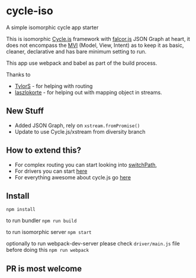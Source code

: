 # cycle-iso
A simple isomorphic cycle app starter

This is isomorphic [Cycle.js](http://cycle.js.org/) framework with [falcor.js](https://github.com/Netflix/falcor) JSON Graph at heart, it does not encompass the [MVI](http://cycle.js.org/model-view-intent.html) (Model, View, Intent) as to keep it as basic, cleaner, declarative and has bare minimum setting to run.

This app use webpack and babel as part of the build process.

Thanks to
- [TylorS](https://github.com/TylorS) - for helping with routing
- [laszlokorte](https://github.com/laszlokorte) - for helping out with mapping object in streams.

## New Stuff

- Added JSON Graph, rely on ```xstream.fromPromise()```
- Update to use Cycle.js/xstream from diversity branch

## How to extend this?

- For complex routing you can start looking into [switchPath](https://github.com/staltz/switch-path), 
- For drivers you can start [here](http://cycle.js.org/drivers.html)
- For everything awesome about cycle.js go [here](https://github.com/vic/awesome-cyclejs)

## Install

```npm install```

to run bundler
```npm run build```

to run isomorphic server
```npm start```

optionally to run webpack-dev-server
please check ```driver/main.js``` file before doing this
```npm run webpack```

## PR is most welcome
